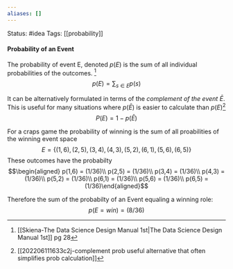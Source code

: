 ```yaml
---
aliases: []
---
```

Status: #idea
Tags: [[probability]]

#### Probability of an Event
The $\text{probability of event E, denoted } p(E)$ is the sum of all individual probabilities of the outcomes. [^1]
$$p(E) = \sum_{s \in E}p(s)$$

It can be alternatively formulated  in terms of the *complement of the event* $\bar {E}$. This is useful for many situations where $p(\bar E)$ is easier to calculate than $p(E)$[^2]
$$P(E)=1-p(\bar E)$$

For a craps game the probability of winning is the sum of all proabilities of the winning event space 
$$E = \{(1,6),(2,5),(3,4),(4,3),(5,2),(6,1),(5,6),(6,5)\}$$
These outcomes have the probabilty 
$$\begin{aligned}  
p(1,6) = (1/36)\\
p(2,5) = (1/36)\\
p(3,4) = (1/36)\\
p(4,3) = (1/36)\\
p(5,2) = (1/36)\\
p(6,1) = (1/36)\\
p(5,6) = (1/36)\\
p(6,5) = (1/36)\end{aligned}$$

Therefore the sum of the probabilty of an Event equaling a winning role:
$$p(E=win) = (8/36)$$


[^1]: [[Skiena-The Data Science  Design Manual 1st|The Data Science Design Manual 1st]] pg 28
[^2]: [[202206111633c2j-complement prob useful alternative that often simplifies prob calculation]]
